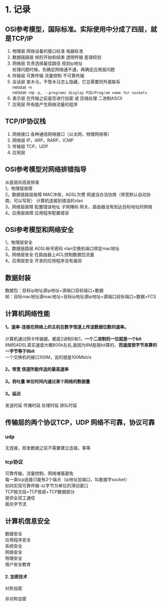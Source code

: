 # 1. 记录

## OSI参考模型，国际标准。实际使用中分成了四层，就是TCP/IP

1. 物理层 网络设备的接口标准 电器标准
2. 数据链路层 帧的开始和结束 透明传输 差错校验
3. 网络层 负责选择最佳路径 规划ip地址\
   处理问题时候，先确定网络通不通，再确定应用层问题
4. 传输层 可靠传输 流量控制 不可靠传输
5. 会话层 查木马，不管木马怎么隐藏，它总需要同外面联系\
   netstat -n\
   netstat -np `-p, --programs display PID/Program name for sockets`
6. 表示层 在传输之前是否进行加密 或 压缩处理 二进制ASCII
7. 应用层 所有能产生网络流量的程序

## TCP/IP协议栈 <a href="tcpip_11" id="tcpip_11"></a>

1. 网络接口 各种通信网络接口（以太网，物理网络等）
2. 网络层 IP，ARP，RARP，ICMP
3. 传输层 TCP，UDP
4. 应用层

## OSI参考模型对网络排错指导 <a href="osi_16" id="osi_16"></a>

从底层向高层排查\
1。物理层故障\
2。数据链路层故障 MAC冲突，ADSL欠费 网速没办法协商（带宽默认自动协商，可以写死） 计算机连接到错误的vlan\
3。网络层故障 配置错误地址 子网掩码 网关，路由器没有到达目标地址的网络\
4。应用层故障 应用程序配置错误

## OSI参考模型和网络安全 <a href="osi_23" id="osi_23"></a>

1。物理层安全\
2。数据链路层 ADSL帐号密码 vlan交换机端口绑定mac地址\
3。网络层安全 在路由器上ACL控制数据包流量\
4。应用层安全 开发的应用程序没有漏洞

## 数据封装 <a href="_29" id="_29"></a>

数据包：目标ip地址源ip地址+源端口目标端口+数据\
帧：目标mac地址源mac地址+目标ip地址源ip地址+源端口目标端口+数据+FCS

## 计算机网络性能 <a href="_33" id="_33"></a>

#### 1。**速率**-连接在网络上的主机在数字信道上**传送数据位数**的速率。 <a href="1_34" id="1_34"></a>

计算机通过网卡传输据，都是2进制0和1，**一个二进制的一位就是一个bit**\
8M的ADSL真实速度大概800k左右,是因为8M是按bit算的，**而速度按字节来算的一字节等于8bit**\
一个交换机的接口100M，说的就是100Mbit/s

#### 2。**带宽** 信道所能传送的最高速率 <a href="2__38" id="2__38"></a>

#### 3。**吞吐量** 单位时间内通过某个网络的数据量 <a href="3__39" id="3__39"></a>

#### 3。**延迟** <a href="3_40" id="3_40"></a>

发送时延 传播时延 处理时延 排队时延

## 传输层的两个协议TCP，UDP 网络不可靠，协议可靠 <a href="tcpudp__43" id="tcpudp__43"></a>

### **udp** <a href="udp_44" id="udp_44"></a>

无连接，即发数据之前不需要建立连接。等等

### tcp协议 <a href="tcp_46" id="tcp_46"></a>

可靠传输，流量控制，网络堵塞避免\
每一条tcp连接只能有2个端点（ip地址加端口，叫套接字socket）\
如何实现可靠传输-以字节为单位的滑动窗口\
TCP报文段=TCP首部+TCP数据部分\
提供全双工通信\
面向字节流

## 计算机信息安全 <a href="_53" id="_53"></a>

数据安全\
应用程序安全\
系统安全\
网络安全\
物理安全\
用户安全教育

#### 2. 加密技术 <a href="2__60" id="2__60"></a>

对称加密

非对称加密
